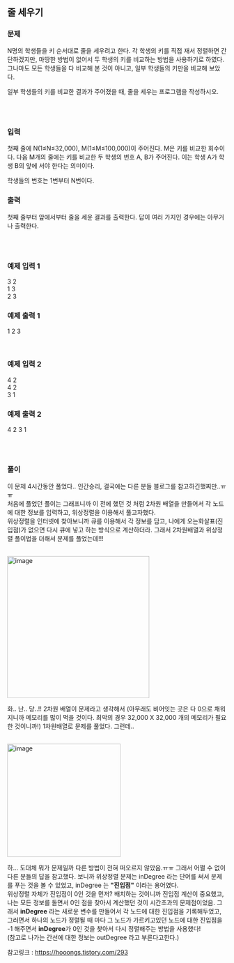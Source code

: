 ## 줄 세우기

### 문제
N명의 학생들을 키 순서대로 줄을 세우려고 한다. 각 학생의 키를 직접 재서 정렬하면 간단하겠지만, 마땅한 방법이 없어서 두 학생의 키를 비교하는 방법을 사용하기로 하였다. 그나마도 모든 학생들을 다 비교해 본 것이 아니고, 일부 학생들의 키만을 비교해 보았다.
<br>

일부 학생들의 키를 비교한 결과가 주어졌을 때, 줄을 세우는 프로그램을 작성하시오.

<br>

#

### 입력
첫째 줄에 N(1≤N≤32,000), M(1≤M≤100,000)이 주어진다. M은 키를 비교한 회수이다. 다음 M개의 줄에는 키를 비교한 두 학생의 번호 A, B가 주어진다. 이는 학생 A가 학생 B의 앞에 서야 한다는 의미이다.

학생들의 번호는 1번부터 N번이다.

### 출력
첫째 줄부터 앞에서부터 줄을 세운 결과를 출력한다. 답이 여러 가지인 경우에는 아무거나 출력한다.

<br>

#


### 예제 입력 1 
3 2  
1 3  
2 3  


### 예제 출력 1 
1 2 3  

<br>


### 예제 입력 2 
4 2  
4 2  
3 1  
### 예제 출력 2 
4 2 3 1


<br>

#

### 풀이
이 문제 4시간동안 풀었다.. 인간승리, 결국에는 다른 분들 블로그를 참고하긴했찌만..ㅠㅠ  
처음에 풀었던 풀이는 그래프니까 이 전에 했던 것 처럼 2차원 배열을 만들어서 각 노드에 대한 정보를 입력하고, 위상정렬을 이용해서 풀고자했다.  
위상정렬을 인터넷에 찾아보니까 큐를 이용해서 각 정보를 담고, 나에게 오는화살표(진입점)가 없으면 다시 큐에 넣고 하는 방식으로 계산하더라. 그래서 2차원배열과 위상정렬 풀이법을 더해서 문제를 풀었는데!!!  
<br>

<img width="326" alt="image" src="https://user-images.githubusercontent.com/42825223/104806085-3d8c5b00-5818-11eb-8d93-56d85b46b8eb.png">

<br>

화.. 난.. 당..!!  2차원 배열이 문제라고 생각해서 (아무래도 비어잇는 곳은 다 0으로 채워지니까 메모리를 많이 먹을 것이다. 최악의 경우 32,000 X 32,000 개의 메모리가 필요한 것이니까!) 1차원배열로 문제를 풀었다. 그런데..  
<br>

<img width="260" alt="image" src="https://user-images.githubusercontent.com/42825223/104806117-71678080-5818-11eb-88fe-9f15e0d4adc8.png">  
<br>

하... 도대체 뭐가 문제일까 다른 방법이 전혀 떠오르지 않았음.ㅠㅠ 그래서 어쩔 수 없이 다른 분들의 답을 참고했다. 보니까 위상정렬 문제는 inDegree 라는 단어를 써서 문제를 푸는 것을 볼 수 있었고, inDegree 는 **"진입점"** 이라는 용어였다.  
위상정렬 자체가 진입점이 0인 것을 먼저? 배치하는 것이니까 진입점 계산이 중요했고, 나는 모든 정보를 돌면서 0인 점을 찾아서 계산했던 것이 시간초과의 문제점이었음. 그래서 **inDegree** 라는 새로운 변수를 만들어서 각 노드에 대한 진입점을 기록해두었고, 그러면서 하나의 노드가 정렬될 때 마다 그 노드가 가르키고있던 노드에 대한 진입점을 -1 해주면서 **inDegree**가 0인 것을 찾아서 다시 정렬해주는 방법을 사용했다!   
(참고로 나가는 간선에 대한 정보는 outDegree 라고 부른다고한다.)  

참고링크 : https://hooongs.tistory.com/293